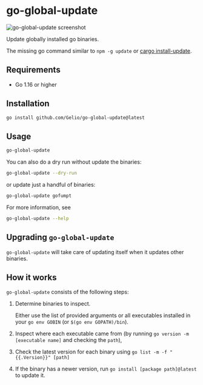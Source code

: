 # go-global-update

![go-global-update screenshot](https://user-images.githubusercontent.com/889383/158154631-60da69af-7159-4a33-b564-1a4ae1ce3328.png)

Update globally installed go binaries.

The missing go command similar to `npm -g update` or [cargo install-update](https://github.com/nabijaczleweli/cargo-update).

## Requirements

- Go 1.16 or higher

## Installation

```sh
go install github.com/Gelio/go-global-update@latest
```

## Usage

```sh
go-global-update
```

You can also do a dry run without update the binaries:

```sh
go-global-update --dry-run
```

or update just a handful of binaries:

```sh
go-global-update gofumpt
```

For more information, see

```sh
go-global-update --help
```

## Upgrading `go-global-update`

`go-global-update` will take care of updating itself when it updates other binaries.

## How it works

`go-global-update` consists of the following steps:

1. Determine binaries to inspect.

   Either use the list of provided arguments or all executables installed in
   your `go env GOBIN` (or `$(go env GOPATH)/bin`).

1. Inspect where each executable came from (by running
   `go version -m [executable name]` and checking the `path`),

1. Check the latest version for each binary using
   `go list -m -f "{{.Version}}" [path]`

1. If the binary has a newer version, run `go install [package path]@latest` to
   update it.
